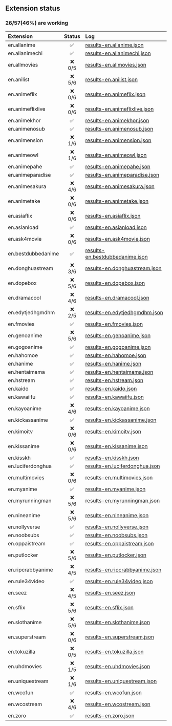 ## Extension status

### 26/57(46%) are working

| Extension          |  Status  | Log                                                                                                                             |
| :----------------- | :------: | :------------------------------------------------------------------------------------------------------------------------------ |
| en.allanime        |    ✅     | [results-en.allanime.json](https://raw.githubusercontent.com/Dark25/aet/results/results/results-en.allanime.json)               |
| en.allanimechi     |    ✅     | [results-en.allanimechi.json](https://raw.githubusercontent.com/Dark25/aet/results/results/results-en.allanimechi.json)         |
| en.allmovies       | ❌<br>0/5 | [results-en.allmovies.json](https://raw.githubusercontent.com/Dark25/aet/results/results/results-en.allmovies.json)             |
| en.anilist         | ❌<br>5/6 | [results-en.anilist.json](https://raw.githubusercontent.com/Dark25/aet/results/results/results-en.anilist.json)                 |
| en.animeflix       | ❌<br>0/6 | [results-en.animeflix.json](https://raw.githubusercontent.com/Dark25/aet/results/results/results-en.animeflix.json)             |
| en.animeflixlive   | ❌<br>0/6 | [results-en.animeflixlive.json](https://raw.githubusercontent.com/Dark25/aet/results/results/results-en.animeflixlive.json)     |
| en.animekhor       |    ✅     | [results-en.animekhor.json](https://raw.githubusercontent.com/Dark25/aet/results/results/results-en.animekhor.json)             |
| en.animenosub      |    ✅     | [results-en.animenosub.json](https://raw.githubusercontent.com/Dark25/aet/results/results/results-en.animenosub.json)           |
| en.animension      | ❌<br>1/6 | [results-en.animension.json](https://raw.githubusercontent.com/Dark25/aet/results/results/results-en.animension.json)           |
| en.animeowl        | ❌<br>1/6 | [results-en.animeowl.json](https://raw.githubusercontent.com/Dark25/aet/results/results/results-en.animeowl.json)               |
| en.animepahe       |    ✅     | [results-en.animepahe.json](https://raw.githubusercontent.com/Dark25/aet/results/results/results-en.animepahe.json)             |
| en.animeparadise   |    ✅     | [results-en.animeparadise.json](https://raw.githubusercontent.com/Dark25/aet/results/results/results-en.animeparadise.json)     |
| en.animesakura     | ❌<br>4/6 | [results-en.animesakura.json](https://raw.githubusercontent.com/Dark25/aet/results/results/results-en.animesakura.json)         |
| en.animetake       | ❌<br>0/6 | [results-en.animetake.json](https://raw.githubusercontent.com/Dark25/aet/results/results/results-en.animetake.json)             |
| en.asiaflix        | ❌<br>0/6 | [results-en.asiaflix.json](https://raw.githubusercontent.com/Dark25/aet/results/results/results-en.asiaflix.json)               |
| en.asianload       |    ✅     | [results-en.asianload.json](https://raw.githubusercontent.com/Dark25/aet/results/results/results-en.asianload.json)             |
| en.ask4movie       | ❌<br>0/6 | [results-en.ask4movie.json](https://raw.githubusercontent.com/Dark25/aet/results/results/results-en.ask4movie.json)             |
| en.bestdubbedanime |    ✅     | [results-en.bestdubbedanime.json](https://raw.githubusercontent.com/Dark25/aet/results/results/results-en.bestdubbedanime.json) |
| en.donghuastream   | ❌<br>3/6 | [results-en.donghuastream.json](https://raw.githubusercontent.com/Dark25/aet/results/results/results-en.donghuastream.json)     |
| en.dopebox         | ❌<br>5/6 | [results-en.dopebox.json](https://raw.githubusercontent.com/Dark25/aet/results/results/results-en.dopebox.json)                 |
| en.dramacool       | ❌<br>4/6 | [results-en.dramacool.json](https://raw.githubusercontent.com/Dark25/aet/results/results/results-en.dramacool.json)             |
| en.edytjedhgmdhm   | ❌<br>2/5 | [results-en.edytjedhgmdhm.json](https://raw.githubusercontent.com/Dark25/aet/results/results/results-en.edytjedhgmdhm.json)     |
| en.fmovies         |    ✅     | [results-en.fmovies.json](https://raw.githubusercontent.com/Dark25/aet/results/results/results-en.fmovies.json)                 |
| en.genoanime       | ❌<br>5/6 | [results-en.genoanime.json](https://raw.githubusercontent.com/Dark25/aet/results/results/results-en.genoanime.json)             |
| en.gogoanime       |    ✅     | [results-en.gogoanime.json](https://raw.githubusercontent.com/Dark25/aet/results/results/results-en.gogoanime.json)             |
| en.hahomoe         |    ✅     | [results-en.hahomoe.json](https://raw.githubusercontent.com/Dark25/aet/results/results/results-en.hahomoe.json)                 |
| en.hanime          |    ✅     | [results-en.hanime.json](https://raw.githubusercontent.com/Dark25/aet/results/results/results-en.hanime.json)                   |
| en.hentaimama      |    ✅     | [results-en.hentaimama.json](https://raw.githubusercontent.com/Dark25/aet/results/results/results-en.hentaimama.json)           |
| en.hstream         |    ✅     | [results-en.hstream.json](https://raw.githubusercontent.com/Dark25/aet/results/results/results-en.hstream.json)                 |
| en.kaido           |    ✅     | [results-en.kaido.json](https://raw.githubusercontent.com/Dark25/aet/results/results/results-en.kaido.json)                     |
| en.kawaiifu        |    ✅     | [results-en.kawaiifu.json](https://raw.githubusercontent.com/Dark25/aet/results/results/results-en.kawaiifu.json)               |
| en.kayoanime       | ❌<br>4/6 | [results-en.kayoanime.json](https://raw.githubusercontent.com/Dark25/aet/results/results/results-en.kayoanime.json)             |
| en.kickassanime    |    ✅     | [results-en.kickassanime.json](https://raw.githubusercontent.com/Dark25/aet/results/results/results-en.kickassanime.json)       |
| en.kimoitv         | ❌<br>0/6 | [results-en.kimoitv.json](https://raw.githubusercontent.com/Dark25/aet/results/results/results-en.kimoitv.json)                 |
| en.kissanime       | ❌<br>0/6 | [results-en.kissanime.json](https://raw.githubusercontent.com/Dark25/aet/results/results/results-en.kissanime.json)             |
| en.kisskh          |    ✅     | [results-en.kisskh.json](https://raw.githubusercontent.com/Dark25/aet/results/results/results-en.kisskh.json)                   |
| en.luciferdonghua  |    ✅     | [results-en.luciferdonghua.json](https://raw.githubusercontent.com/Dark25/aet/results/results/results-en.luciferdonghua.json)   |
| en.multimovies     | ❌<br>0/6 | [results-en.multimovies.json](https://raw.githubusercontent.com/Dark25/aet/results/results/results-en.multimovies.json)         |
| en.myanime         |    ✅     | [results-en.myanime.json](https://raw.githubusercontent.com/Dark25/aet/results/results/results-en.myanime.json)                 |
| en.myrunningman    | ❌<br>5/6 | [results-en.myrunningman.json](https://raw.githubusercontent.com/Dark25/aet/results/results/results-en.myrunningman.json)       |
| en.nineanime       | ❌<br>5/6 | [results-en.nineanime.json](https://raw.githubusercontent.com/Dark25/aet/results/results/results-en.nineanime.json)             |
| en.nollyverse      |    ✅     | [results-en.nollyverse.json](https://raw.githubusercontent.com/Dark25/aet/results/results/results-en.nollyverse.json)           |
| en.noobsubs        |    ✅     | [results-en.noobsubs.json](https://raw.githubusercontent.com/Dark25/aet/results/results/results-en.noobsubs.json)               |
| en.oppaistream     |    ✅     | [results-en.oppaistream.json](https://raw.githubusercontent.com/Dark25/aet/results/results/results-en.oppaistream.json)         |
| en.putlocker       | ❌<br>5/6 | [results-en.putlocker.json](https://raw.githubusercontent.com/Dark25/aet/results/results/results-en.putlocker.json)             |
| en.ripcrabbyanime  | ❌<br>4/5 | [results-en.ripcrabbyanime.json](https://raw.githubusercontent.com/Dark25/aet/results/results/results-en.ripcrabbyanime.json)   |
| en.rule34video     |    ✅     | [results-en.rule34video.json](https://raw.githubusercontent.com/Dark25/aet/results/results/results-en.rule34video.json)         |
| en.seez            | ❌<br>4/5 | [results-en.seez.json](https://raw.githubusercontent.com/Dark25/aet/results/results/results-en.seez.json)                       |
| en.sflix           | ❌<br>5/6 | [results-en.sflix.json](https://raw.githubusercontent.com/Dark25/aet/results/results/results-en.sflix.json)                     |
| en.slothanime      | ❌<br>5/6 | [results-en.slothanime.json](https://raw.githubusercontent.com/Dark25/aet/results/results/results-en.slothanime.json)           |
| en.superstream     | ❌<br>0/6 | [results-en.superstream.json](https://raw.githubusercontent.com/Dark25/aet/results/results/results-en.superstream.json)         |
| en.tokuzilla       | ❌<br>0/5 | [results-en.tokuzilla.json](https://raw.githubusercontent.com/Dark25/aet/results/results/results-en.tokuzilla.json)             |
| en.uhdmovies       | ❌<br>1/5 | [results-en.uhdmovies.json](https://raw.githubusercontent.com/Dark25/aet/results/results/results-en.uhdmovies.json)             |
| en.uniquestream    | ❌<br>1/6 | [results-en.uniquestream.json](https://raw.githubusercontent.com/Dark25/aet/results/results/results-en.uniquestream.json)       |
| en.wcofun          |    ✅     | [results-en.wcofun.json](https://raw.githubusercontent.com/Dark25/aet/results/results/results-en.wcofun.json)                   |
| en.wcostream       | ❌<br>4/6 | [results-en.wcostream.json](https://raw.githubusercontent.com/Dark25/aet/results/results/results-en.wcostream.json)             |
| en.zoro            |    ✅     | [results-en.zoro.json](https://raw.githubusercontent.com/Dark25/aet/results/results/results-en.zoro.json)                       |

